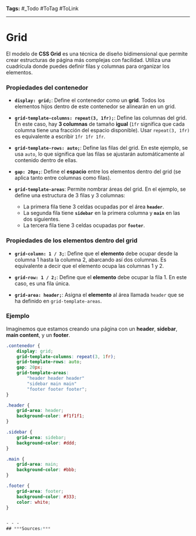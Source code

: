 **Tags:** #_Todo
#ToTag #ToLink 
- - -
# Grid

El modelo de **CSS Grid** es una técnica de diseño bidimensional que permite crear estructuras de página más complejas con facilidad. Utiliza una cuadrícula donde puedes definir filas y columnas para organizar los elementos.

### Propiedades del contenedor

- **`display: grid;`**: Define el contenedor como un **grid**. Todos los elementos hijos dentro de este contenedor se alinearán en un grid.

- **`grid-template-columns: repeat(3, 1fr);`**: Define las columnas del grid. En este caso, hay **3 columnas** de tamaño **igual** (`1fr` significa que cada columna tiene una fracción del espacio disponible). Usar `repeat(3, 1fr)` es equivalente a escribir `1fr 1fr 1fr`.

- **`grid-template-rows: auto;`**: Define las filas del grid. En este ejemplo, se usa `auto`, lo que significa que las filas se ajustarán automáticamente al contenido dentro de ellas.

- **`gap: 20px;`**: Define el **espacio** entre los elementos dentro del grid (se aplica tanto entre columnas como filas).

- **`grid-template-areas`**: Permite nombrar áreas del grid. En el ejemplo, se define una estructura de 3 filas y 3 columnas:
  - La primera fila tiene 3 celdas ocupadas por el área **`header`**.
  - La segunda fila tiene **`sidebar`** en la primera columna y **`main`** en las dos siguientes.
  - La tercera fila tiene 3 celdas ocupadas por **`footer`**.

### Propiedades de los elementos dentro del grid

- **`grid-column: 1 / 3;`**: Define que el **elemento** debe ocupar desde la columna 1 hasta la columna 2, abarcando así dos columnas. Es equivalente a decir que el elemento ocupa las columnas 1 y 2.

- **`grid-row: 1 / 2;`**: Define que el **elemento** debe ocupar la fila 1. En este caso, es una fila única.

- **`grid-area: header;`**: Asigna el **elemento** al área llamada `header` que se ha definido en `grid-template-areas`.

### Ejemplo

Imaginemos que estamos creando una página con un **header**, **sidebar**, **main content**, y un **footer**.

```css
.contenedor {
    display: grid;
    grid-template-columns: repeat(3, 1fr);
    grid-template-rows: auto;
    gap: 20px;
    grid-template-areas: 
        "header header header"
        "sidebar main main"
        "footer footer footer";
}

.header {
    grid-area: header;
    background-color: #f1f1f1;
}

.sidebar {
    grid-area: sidebar;
    background-color: #ddd;
}

.main {
    grid-area: main;
    background-color: #bbb;
}

.footer {
    grid-area: footer;
    background-color: #333;
    color: white;
}


- - - 
## ***Sources:***